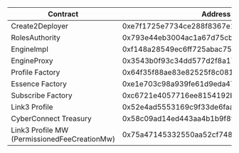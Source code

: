 | Contract                                     | Address                                    |
| -------------------------------------------- | ------------------------------------------ |
| Create2Deployer                              | 0xe7f1725e7734ce288f8367e1bb143e90bb3f0512 |
| RolesAuthority                               | 0x793e44eb3004ac1a67d75cb518babb3b5899dbf5 |
| EngineImpl                                   | 0xf148a28549ec6ff725abac75b066ff7d66b01c04 |
| EngineProxy                                  | 0x3543b0f93c34dd577d2f8a179da08a47e222d540 |
| Profile Factory                              | 0x64f35f88ae83e82525f8c081353ebcd71e509e21 |
| Essence Factory                              | 0xe1e703c98a939fe61d9eda478a16cecd277500a4 |
| Subscribe Factory                            | 0xc6721e4057716ee8154192bc91a5cdb1e7966d33 |
| Link3 Profile                                | 0x52e4ad5553169c9f33de6faaeb5db7c2ab8dfb45 |
| CyberConnect Treasury                        | 0x58c09ad14ed443aa4b1b9f8f198a1e2b0dd675ed |
| Link3 Profile MW (PermissionedFeeCreationMw) | 0x75a47145332550aa52cf7488f95e0e9192edb897 |
